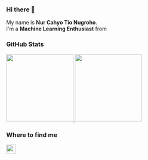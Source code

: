 ### Hi there 👋

My name is **Nur Cahyo Tio Nugroho**.
<br>
I'm a **Machine Learning Enthusiast** from <img src="https://github.githubassets.com/images/icons/emoji/unicode/1f1ee-1f1e9.png?v8" width="13" />
<br>

### GitHub Stats
<p align="left">
<a href="https://github.com/tio-ngr">
  <img height="180em" src="https://github-readme-stats.vercel.app/api?username=tio-ngr&show_icons=true&theme=algolia&include_all_commits=true&count_private=true"/>
  <img height="180em" src="https://github-readme-stats-eight-theta.vercel.app/api/top-langs/?username=tio-ngr&layout=compact&langs_count=8&theme=algolia"/>
</a>
</p>

### Where to find me
<p>
    <a href="https://www.linkedin.com/in/tio-ngr">
        <img src="https://img.shields.io/badge/linkedin-%230077B5.svg?&style=for-the-badge&logo=linkedin&logoColor=white" height=25>
    </a>
<!--     <a href="https://www.twitter.com/bimarakajati">
        <img src="https://img.shields.io/badge/twitter-%231DA1F2.svg?&style=for-the-badge&logo=twitter&logoColor=white" height=25>
    </a> -->
    <!--<a href="https://www.instagram.com/tio.ngr/">
        <img src="https://img.shields.io/badge/instagram-%23E4405F.svg?&style=for-the-badge&logo=instagram&logoColor=white" height=25>
    </a>-->
</p>
<!--
**tio-ngr/tio-ngr** is a ✨ _special_ ✨ repository because its `README.md` (this file) appears on your GitHub profile.

Here are some ideas to get you started:

- 🔭 I’m currently working on ...
- 🌱 I’m currently learning ...
- 👯 I’m looking to collaborate on ...
- 🤔 I’m looking for help with ...
- 💬 Ask me about ...
- 📫 How to reach me: ...
- 😄 Pronouns: ...
- ⚡ Fun fact: ...
-->
